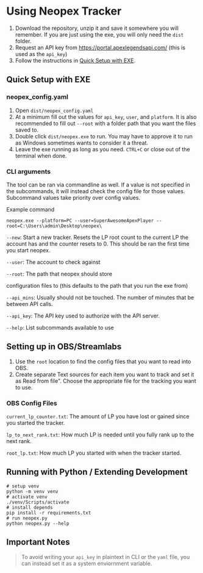 # Using Neopex Tracker

1. Download the repository, unzip it and save it somewhere you will remember. If you are just using the exe, you will only need the `dist` folder.
2. Request an API key from https://portal.apexlegendsapi.com/ (this is used as the `api_key`)
3. Follow the instructions in [Quick Setup with EXE](#Quick-Setup-with-EXE).

## Quick Setup with EXE

### neopex_config.yaml

1. Open `dist/neopex_config.yaml`
2. At a minimum fill out the values for `api_key`, `user`, and `platform`. It is also recommended to fill out `--root` with a folder path that you want the files saved to.
3. Double click `dist/neopex.exe` to run. You may have to approve it to run as Windows sometimes wants to consider it a threat.
4. Leave the exe running as long as you need. `CTRL+C` or close out of the terminal when done.

### CLI arguments

The tool can be ran via commandline as well. If a value is not specified in the subcommands, it will instead check the config file for those values. Subcommand values take priority over config values.

Example command
```
neopex.exe --platform=PC --user=SuperAwesomeApexPlayer --root=C:\Users\admin\Desktop\neopex\
```

`--new`: Start a new tracker. Resets the LP root count to the current LP the account has and the counter resets to 0. This should be ran the first time you start neopex.

`--user`: The account to check against

`--root`: The path that neopex should store 

configuration files to (this defaults to the path that you run the exe from)

`--api_mins`: Usually should not be touched. The number of minutes that be between API calls. 

`--api_key`: The API key used to authorize with the API server.

`--help`: List subcommands available to use


## Setting up in OBS/Streamlabs
1. Use the `root` location to find the config files that you want to read into OBS.
2. Create separate Text sources for each item you want to track and set it as 
Read from file". Choose the appropriate file for the tracking you want to use.

### OBS Config Files

`current_lp_counter.txt`: The amount of LP you have lost or gained since you started the tracker.

`lp_to_next_rank.txt`: How much LP is needed until you fully rank up to the next rank.

`root_lp.txt`: How much LP you started with when the tracker started.


## Running with Python / Extending Development
```
# setup venv
python -m venv venv
# activate venv
./venv/Scripts/activate
# install depends
pip install -r requirements.txt
# run neopex.py
python neopex.py --help
```

## Important Notes

> To avoid writing your `api_key` in plaintext in CLI or the `yaml` file, you can instead set it as a system enviornment variable.